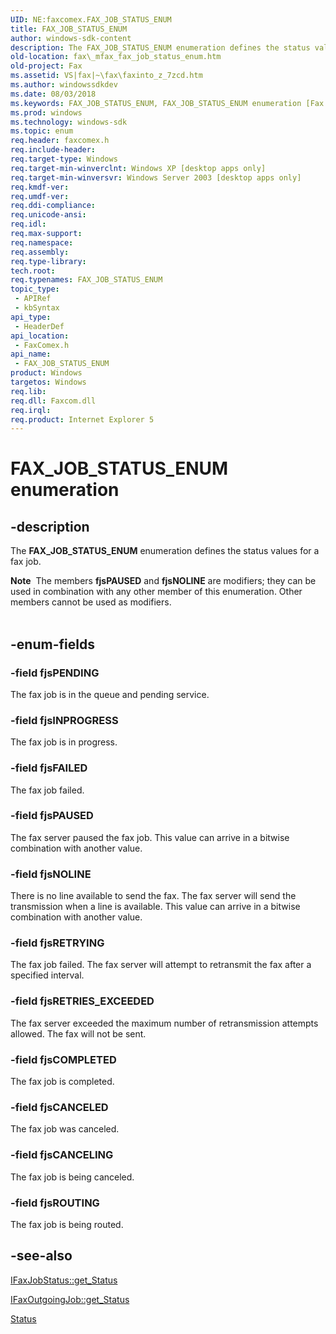 ```yaml
---
UID: NE:faxcomex.FAX_JOB_STATUS_ENUM
title: FAX_JOB_STATUS_ENUM
author: windows-sdk-content
description: The FAX_JOB_STATUS_ENUM enumeration defines the status values for a fax job.Note  The members fjsPAUSED and fjsNOLINE are modifiers; they can be used in combination with any other member of this enumeration.
old-location: fax\_mfax_fax_job_status_enum.htm
old-project: Fax
ms.assetid: VS|fax|~\fax\faxinto_z_7zcd.htm
ms.author: windowssdkdev
ms.date: 08/03/2018
ms.keywords: FAX_JOB_STATUS_ENUM, FAX_JOB_STATUS_ENUM enumeration [Fax Service], _mfax_fax_job_status_enum, fax._mfax_fax_job_status_enum, faxcomex/FAX_JOB_STATUS_ENUM, faxcomex/fjsCANCELED, faxcomex/fjsCANCELING, faxcomex/fjsCOMPLETED, faxcomex/fjsFAILED, faxcomex/fjsINPROGRESS, faxcomex/fjsNOLINE, faxcomex/fjsPAUSED, faxcomex/fjsPENDING, faxcomex/fjsRETRIES_EXCEEDED, faxcomex/fjsRETRYING, faxcomex/fjsROUTING, fjsCANCELED, fjsCANCELING, fjsCOMPLETED, fjsFAILED, fjsINPROGRESS, fjsNOLINE, fjsPAUSED, fjsPENDING, fjsRETRIES_EXCEEDED, fjsRETRYING, fjsROUTING
ms.prod: windows
ms.technology: windows-sdk
ms.topic: enum
req.header: faxcomex.h
req.include-header: 
req.target-type: Windows
req.target-min-winverclnt: Windows XP [desktop apps only]
req.target-min-winversvr: Windows Server 2003 [desktop apps only]
req.kmdf-ver: 
req.umdf-ver: 
req.ddi-compliance: 
req.unicode-ansi: 
req.idl: 
req.max-support: 
req.namespace: 
req.assembly: 
req.type-library: 
tech.root: 
req.typenames: FAX_JOB_STATUS_ENUM
topic_type:
 - APIRef
 - kbSyntax
api_type:
 - HeaderDef
api_location:
 - FaxComex.h
api_name:
 - FAX_JOB_STATUS_ENUM
product: Windows
targetos: Windows
req.lib: 
req.dll: Faxcom.dll
req.irql: 
req.product: Internet Explorer 5
---
```


# FAX_JOB_STATUS_ENUM enumeration


## -description


The <b>FAX_JOB_STATUS_ENUM</b> enumeration defines the status values for a fax job.
<div class="alert"><b>Note</b>  The members <b><b>fjsPAUSED</b></b> and <b><b>fjsNOLINE</b></b> are modifiers; they can be used in combination with any other member of this enumeration. Other members cannot be used as modifiers.</div><div> </div>

## -enum-fields




### -field fjsPENDING

The fax job is in the queue and pending service.


### -field fjsINPROGRESS

The fax job is in progress.


### -field fjsFAILED

The fax job failed.


### -field fjsPAUSED

The fax server paused the fax job. This value can arrive in a bitwise combination with another value.


### -field fjsNOLINE

There is no line available to send the fax. The fax server will send the transmission when a line is available. This value can arrive in a bitwise combination with another value.


### -field fjsRETRYING

The fax job failed. The fax server will attempt to retransmit the fax after a specified interval.


### -field fjsRETRIES_EXCEEDED

The fax server exceeded the maximum number of retransmission attempts allowed. The fax will not be sent.


### -field fjsCOMPLETED

The fax job is completed.


### -field fjsCANCELED

The fax job was canceled.


### -field fjsCANCELING

The fax job is being canceled.


### -field fjsROUTING

The fax job is being routed.


## -see-also




<a href="https://msdn.microsoft.com/114ad232-1213-4af8-857f-5e32556c0330">IFaxJobStatus::get_Status</a>



<a href="https://msdn.microsoft.com/90553615-ded2-4e4c-9411-a513fd682423">IFaxOutgoingJob::get_Status</a>



<a href="https://msdn.microsoft.com/library/windows/hardware/dn265407">Status</a>
 

 

